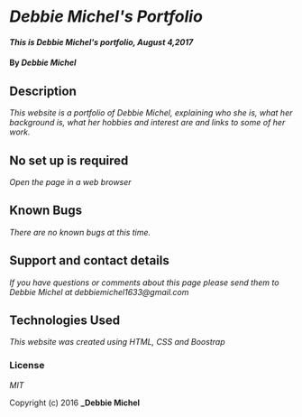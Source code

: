# _Debbie Michel's Portfolio_

#### _This is Debbie Michel's portfolio, August 4,2017_

#### By _**Debbie Michel**_

## Description

_This website is a portfolio of Debbie Michel, explaining who she is, what her background is, what her hobbies and interest are and links to some of her work._

## No set up is required

_Open the page in a web browser_


## Known Bugs

_There are no known bugs at this time._

## Support and contact details

_If you have questions or comments about this page please send them to Debbie Michel at debbiemichel1633@gmail.com_

## Technologies Used

_This website was created using HTML, CSS and Boostrap_

### License

*MIT*

Copyright (c) 2016 **_Debbie Michel**
